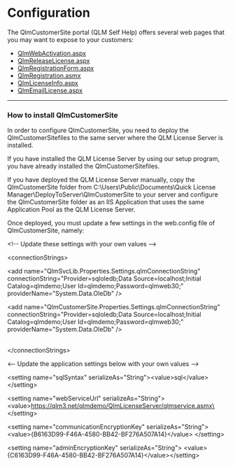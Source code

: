 # Configuration

The QlmCustomerSite portal (QLM Self Help) offers several web pages that you may want to expose to your customers:

* [QlmWebActivation.aspx](offline-activation-page.md)
* [QlmReleaseLicense.aspx](deactivate-license-page.md)
* [QlmRegistrationForm.aspx](trial-registration-page.md)
* [QlmRegistration.asmx](trial-registration-method.md)
* [QlmLicenseInfo.aspx](license-information-page.md)
* [QlmEmailLicense.aspx](email-licenses-page.md)

***

### How to install QlmCustomerSite <a href="#h_01hdm5wzxw7wr70b6bgfe1m27d" id="h_01hdm5wzxw7wr70b6bgfe1m27d"></a>

In order to configure QlmCustomerSite, you need to deploy the QlmCustomerSitefiles to the same server where the QLM License Server is installed.

If you have installed the QLM License Server by using our setup program, you have already installed the QlmCustomerSitefiles.

If you have deployed the QLM License Server manually, copy the QlmCustomerSite folder from C:\Users\Public\Documents\Quick License Manager\DeployToServer\QlmCustomerSite to your server and configure the QlmCustomerSite folder as an IIS Application that uses the same Application Pool as the QLM License Server.

Once deployed, you must update a few settings in the web.config file of QlmCustomerSite, namely:

\<!-- Update these settings with your own values -->

\<connectionStrings>

\<add name="QlmSvcLib.Properties.Settings.qlmConnectionString"\
connectionString="Provider=sqloledb;Data Source=localhost;Initial Catalog=qlmdemo;User Id=qlmdemo;Password=qlmweb30;"\
providerName="System.Data.OleDb" />

\<add name="QlmCustomerSite.Properties.Settings.qlmConnectionString"\
connectionString="Provider=sqloledb;Data Source=localhost;Initial Catalog=qlmdemo;User Id=qlmdemo;Password=qlmweb30;"\
providerName="System.Data.OleDb" />

\
\</connectionStrings>



<-- Update the application settings below with your own values -->

\<setting name="sqlSyntax" serializeAs="String">\<value>sql\</value> \</setting>

\<setting name="webServiceUrl" serializeAs="String">\<value>https://qlm3.net/qlmdemo/QlmLicenseServer/qlmservice.asmx\</value> \</setting>

\<setting name="communicationEncryptionKey" serializeAs="String">\<value>{B6163D99-F46A-4580-BB42-BF276A507A14}\</value> \</setting>

\<setting name="adminEncryptionKey" serializeAs="String"> \<value>{C6163D99-F46A-4580-BB42-BF276A507A14}\</value>\</setting>
